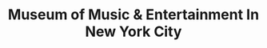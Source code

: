 ---
layout: repo
title: "Museum of Music & Entertainment In New York City"
id: 21339
permalink: repos/21339/
---